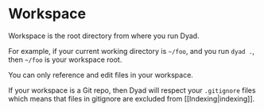 # Workspace

Workspace is the root directory from where you run Dyad.

For example, if your current working directory is `~/foo`, and you run `dyad .`, then `~/foo` is your workspace root.

You can only reference and edit files in your workspace.

If your workspace is a Git repo, then Dyad will respect your `.gitignore` files which means that files in gitignore are excluded from [[Indexing|indexing]].
